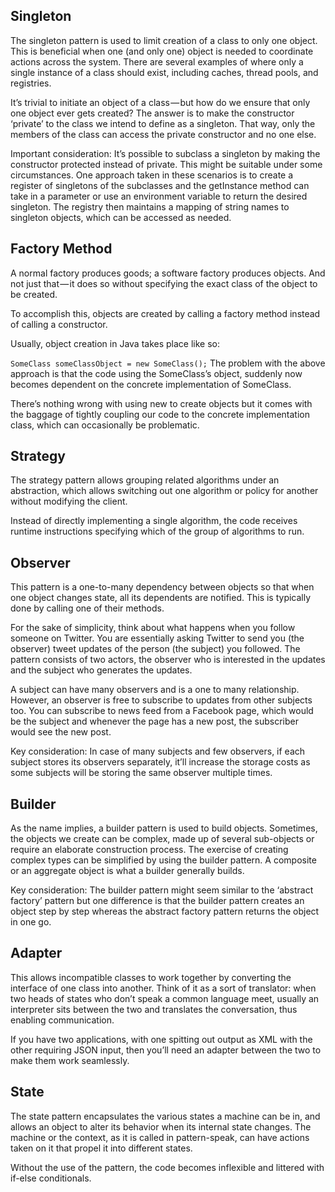 ## Singleton
The singleton pattern is used to limit creation of a class to only one object. This is beneficial when one (and only one) object is needed to coordinate actions across the system. There are several examples of where only a single instance of a class should exist, including caches, thread pools, and registries.

It’s trivial to initiate an object of a class — but how do we ensure that only one object ever gets created? The answer is to make the constructor ‘private’ to the class we intend to define as a singleton. That way, only the members of the class can access the private constructor and no one else.

Important consideration: It’s possible to subclass a singleton by making the constructor protected instead of private. This might be suitable under some circumstances. One approach taken in these scenarios is to create a register of singletons of the subclasses and the getInstance method can take in a parameter or use an environment variable to return the desired singleton. The registry then maintains a mapping of string names to singleton objects, which can be accessed as needed.


## Factory Method
A normal factory produces goods; a software factory produces objects. And not just that — it does so without specifying the exact class of the object to be created.

To accomplish this, objects are created by calling a factory method instead of calling a constructor.

Usually, object creation in Java takes place like so:

`SomeClass someClassObject = new SomeClass();`
The problem with the above approach is that the code using the SomeClass’s object, suddenly now becomes dependent on the concrete implementation of SomeClass.

There’s nothing wrong with using new to create objects but it comes with the baggage of tightly coupling our code to the concrete implementation class, which can occasionally be problematic.


## Strategy
The strategy pattern allows grouping related algorithms under an abstraction, which allows switching out one algorithm or policy for another without modifying the client.

Instead of directly implementing a single algorithm, the code receives runtime instructions specifying which of the group of algorithms to run.


## Observer
This pattern is a one-to-many dependency between objects so that when one object changes state, all its dependents are notified. This is typically done by calling one of their methods.

For the sake of simplicity, think about what happens when you follow someone on Twitter. You are essentially asking Twitter to send you (the observer) tweet updates of the person (the subject) you followed. The pattern consists of two actors, the observer who is interested in the updates and the subject who generates the updates.

A subject can have many observers and is a one to many relationship. However, an observer is free to subscribe to updates from other subjects too. You can subscribe to news feed from a Facebook page, which would be the subject and whenever the page has a new post, the subscriber would see the new post.

Key consideration: In case of many subjects and few observers, if each subject stores its observers separately, it’ll increase the storage costs as some subjects will be storing the same observer multiple times.


## Builder
As the name implies, a builder pattern is used to build objects. Sometimes, the objects we create can be complex, made up of several sub-objects or require an elaborate construction process. The exercise of creating complex types can be simplified by using the builder pattern. A composite or an aggregate object is what a builder generally builds.

Key consideration: The builder pattern might seem similar to the ‘abstract factory’ pattern but one difference is that the builder pattern creates an object step by step whereas the abstract factory pattern returns the object in one go.


## Adapter
This allows incompatible classes to work together by converting the interface of one class into another. Think of it as a sort of translator: when two heads of states who don’t speak a common language meet, usually an interpreter sits between the two and translates the conversation, thus enabling communication.

If you have two applications, with one spitting out output as XML with the other requiring JSON input, then you’ll need an adapter between the two to make them work seamlessly.


## State
The state pattern encapsulates the various states a machine can be in, and allows an object to alter its behavior when its internal state changes. The machine or the context, as it is called in pattern-speak, can have actions taken on it that propel it into different states.

Without the use of the pattern, the code becomes inflexible and littered with if-else conditionals.


